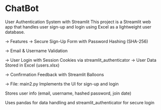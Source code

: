 # ChatBot
 User Authentication System with Streamlit
This project is a Streamlit web app that handles user sign-up and login using Excel as a lightweight user database.

-> Features
-> Secure Sign-Up Form with Password Hashing (SHA-256)

-> Email & Username Validation

-> User Login with Session Cookies via streamlit_authenticator
-> User Data Stored in Excel (users.xlsx)

-> Confirmation Feedback with Streamlit Balloons

-> File: main2.py
Implements the UI for sign-up and login

Stores user info (email, username, hashed password, join date)

Uses pandas for data handling and streamlit_authenticator for secure login
